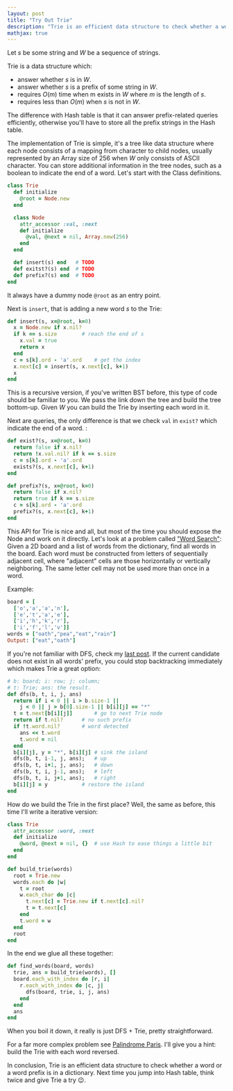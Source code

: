 ```yaml
---
layout: post
title: "Try Out Trie"
description: "Trie is an efficient data structure to check whether a word or a word prefix is in a dictionary. We'll implement a simple Trie and solve some leetcode problems with it."
mathjax: true
---
```


Let $s$ be some string and $W$ be a sequence of strings.

Trie is a data structure which:

* answer whether $s$ is in $W$.
* answer whether $s$ is a prefix of some string in $W$.
* requires $O(m)$ time when m exists in $W$ where $m$ is the length of $s$.
* requires less than $O(m)$ when $s$ is not in $W$.

The difference with Hash table is that it can answer prefix-related queries efficiently, otherwise you'll have to store all the prefix strings in the Hash table.

The implementation of Trie is simple, it's a tree like data structure where each node consists of a mapping from character to child nodes, usually represented by an Array size of 256 when $W$ only consists of ASCII character. You can store additional information in the tree nodes, such as a boolean to indicate the end of a word. Let's start with the Class definitions.

```ruby
class Trie
  def initialize
    @root = Node.new
  end

  class Node
    attr_accessor :val, :next
    def initialize
      @val, @next = nil, Array.new(256)
    end
  end

  def insert(s) end   # TODO
  def exitst?(s) end  # TODO
  def prefix?(s) end  # TODO
end
```

It always have a dummy node `@root` as an entry point.

Next is `insert`, that is adding a new word $s$ to the Trie:

```ruby
def insert(s, x=@root, k=0)
  x = Node.new if x.nil?
  if k == s.size		# reach the end of s
    x.val = true
    return x
  end
  c = s[k].ord - 'a'.ord	# get the index
  x.next[c] = insert(s, x.next[c], k+1)
  x
end
```

This is a recursive version, if you've written BST before, this type of code should be familiar to you. We pass the link down the tree and build the tree bottom-up. Given $W$ you can build the Trie by inserting each word in it.

Next are queries, the only difference is that we check `val` in `exist?` which indicate the end of a word.
:

```ruby
def exist?(s, x=@root, k=0)
  return false if x.nil?
  return !x.val.nil? if k == s.size
  c = s[k].ord - 'a'.ord
  exists?(s, x.next[c], k+1)
end

def prefix?(s, x=@root, k=0)
  return false if x.nil?
  return true if k == s.size
  c = s[k].ord - 'a'.ord
  prefix?(s, x.next[c], k+1)
end
```

This API for Trie is nice and all, but most of the time you should expose the Node and work on it directly. Let's look at a problem called ["Word Search"](https://leetcode.com/problems/word-search-ii/description): Given a 2D board and a list of words from the dictionary, find all words in the board. Each word must be constructed from letters of sequentially adjacent cell, where "adjacent" cells are those horizontally or vertically neighboring. The same letter cell may not be used more than once in a word.

Example:

```ruby
board = [
  ['o','a','a','n'],
  ['e','t','a','e'],
  ['i','h','k','r'],
  ['i','f','l','v']]
words = ["oath","pea","eat","rain"]
Output: ["eat","oath"]
```

If you're not familiar with DFS, check my [last post](/2019/graph-traversal-made-easy-part-1). If the current candidate does not exist in all words' prefix, you could stop backtracking immediately which makes Trie a great option:

```ruby
# b: board; i: row; j: column;
# t: Trie; ans: the result.
def dfs(b, t, i, j, ans)
  return if i < 0 || i > b.size-1 ||
    j < 0 || j > b[0].size-1 || b[i][j] == "*"
  t = t.next[b[i][j]]		# go to next Trie node
  return if t.nil?		# no such prefix
  if !t.word.nil?		# word detected
    ans << t.word
    t.word = nil
  end
  b[i][j], y = "*", b[i][j]	# sink the island
  dfs(b, t, i-1, j, ans);	# up
  dfs(b, t, i+1, j, ans);	# down
  dfs(b, t, i, j-1, ans);	# left
  dfs(b, t, i, j+1, ans);	# right
  b[i][j] = y			# restore the island
end
```

How do we build the Trie in the first place? Well, the same as before, this time I'll write a iterative version:

```ruby
class Trie
  attr_accessor :word, :next
  def initialize
    @word, @next = nil, {}	# use Hash to ease things a little bit
  end
end

def build_trie(words)
  root = Trie.new
  words.each do |w|
    t = root
    w.each_char do |c|
      t.next[c] = Trie.new if t.next[c].nil?
      t = t.next[c]
    end
    t.word = w
  end
  root
end
```

In the end we glue all these together:

```ruby
def find_words(board, words)
  trie, ans = build_trie(words), []
  board.each_with_index do |r, i|
    r.each_with_index do |c, j|
      dfs(board, trie, i, j, ans)
    end
  end
  ans
end
```

When you boil it down, it really is just DFS + Trie, pretty straightforward.

For a far more complex problem see [Palindrome Paris](https://leetcode.com/problems/palindrome-pairs/description). I'll give you a hint: build the Trie with each word reversed.

In conclusion, Trie is an efficient data structure to check whether a word or a word prefix is in a dictionary. Next time you jump into Hash table, think twice and give Trie a try 😉.